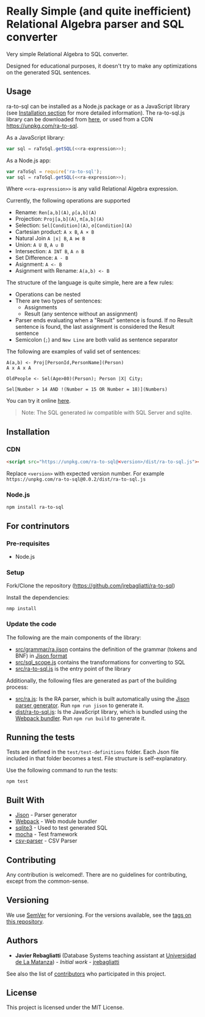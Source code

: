# Really Simple (and quite inefficient) Relational Algebra parser and SQL converter

Very simple Relational Algebra to SQL converter. 

Designed for educational purposes, it doesn't try to make any optimizations on the generated SQL sentences.

## Usage

ra-to-sql can be installed as a Node.js package or as a JavaScript library (see [Installation section](#installation) for more detailed information). The ra-to-sql.js library can be downloaded from [here](dist/ra-to-sql.js), or used from a CDN https://unpkg.com/ra-to-sql. 

As a JavaScript library:
```javascript
var sql = raToSql.getSQL(<<ra-expression>>);
```

As a Node.js app:
```javascript
var raToSql = require('ra-to-sql');
var sql = raToSql.getSQL(<<ra-expression>>);
```

Where ``<<ra-expression>>`` is any valid Relational Algebra expression.

Currently, the following operations are supported

* Rename:
  ``Ren[a,b](A)``,
  ``ρ[a,b](A)``
* Projection:
  ``Proj[a,b](A)``,
  ``π[a,b](A)``
* Selection:
  ``Sel[Condition](A)``,
  ``σ[Condition](A)``
* Cartesian product:
  ``A x B``,
  ``A × B``
* Natural Join
  ``A |x| B``,
  ``A ⋈ B``
* Union:
  ``A U B``,
  ``A ∪ B``
* Intersection:
  ``A INT B``, 
  ``A ∩ B``
* Set Difference:
  ``A - B``
* Asignment: 
  ``A <- B``
* Asignment with Rename:
  ``A(a,b) <- B``

The structure of the language is quite simple, here are a few rules:
* Operations can be nested
* There are two types of sentences:
  * Assignments
  * Result (any sentence without an assignment)
* Parser ends evaluating when a "Result" sentence is found. If no Result sentence is found, the last assignment is considered the Result sentence
* Semicolon (``;``) and ``New Line`` are both valid as sentence separator

The following are examples of valid set of sentences:

```
A(a,b) <- Proj[PersonId,PersonName](Person)
A x A x A
```

```
OldPeople <- Sel(Age>80)(Person); Person |X| City;
```

```
Sel[Number > 14 AND !(Number = 15 OR Number = 18)](Numbers)
```

You can try it online [here](https://unpkg.com/ra-to-sql/dist/index.html).

> Note: The SQL generated iw compatible with SQL Server and sqlite. 

## Installation

### CDN

```html
<script src="https://unpkg.com/ra-to-sql@<version>/dist/ra-to-sql.js"></script>
```

Replace ``<version>`` with expected version number. For example ``https://unpkg.com/ra-to-sql@0.0.2/dist/ra-to-sql.js``

### Node.js

```
npm install ra-to-sql
```

## For contrinutors

### Pre-requisites
* Node.js

### Setup

Fork/Clone the repository (https://github.com/jrebagliatti/ra-to-sql)

Install the dependencies:

```
nmp install
```

### Update the code
The following are the main components of the library:
* [src/grammar/ra.jison](src/grammar/ra.jison) contains the definition of the grammar (tokens and BNF) in [Jison format](https://github.com/zaach/jison)
* [src/sql_scope.js](src/sql_scope.js) contains the transformations for converting to SQL
* [src/ra-to-sql.js](src/ra-to-sql.js) is the entry point of the library 

Additionally, the following files are generated as part of the building process:
* [src/ra.js](src/ra.js): Is the RA parser, which is built automatically using the [Jison parser generator](https://github.com/zaach/jison). Run ```npm run jison``` to generate it.
* [dist/ra-to-sql.js](dist/ra-to-sql.js): Is the JavaScript library, which is bundled using the [Webpack bundler](https://github.com/webpack/webpack). Run ```npm run build``` to generate it.

## Running the tests

Tests are defined in the ``test/test-definitions`` folder. Each Json file included in that folder becomes a test. File structure is self-explanatory. 

Use the following command to run the tests:

```
npm test
```

## Built With

* [Jison](https://github.com/zaach/jison) - Parser generator
* [Webpack](https://github.com/webpack/webpack) - Web module bundler
* [sqlite3](https://github.com/mapbox/node-sqlite3) - Used to test generated SQL
* [mocha](https://mochajs.org/) - Test framework
* [csv-parser](https://csv.js.org/parse/) - CSV Parser

## Contributing

Any contribution is welcomed!. There are no guidelines for contributing, except from the common-sense.

## Versioning

We use [SemVer](http://semver.org/) for versioning. For the versions available, see the [tags on this repository](https://github.com/jrebagliatti/ra-to-sql/tags). 

## Authors

* **Javier Rebagliatti** (Database Systems teaching assistant at [Universidad de La Matanza](https://www.unlam.edu.ar/)) - *Initial work* - [jrebagliatti](https://github.com/jrebagliatti)

See also the list of [contributors](https://github.com/jrebagliatti/ra-to-sql/contributors) who participated in this project.

## License

This project is licensed under the MIT License.
